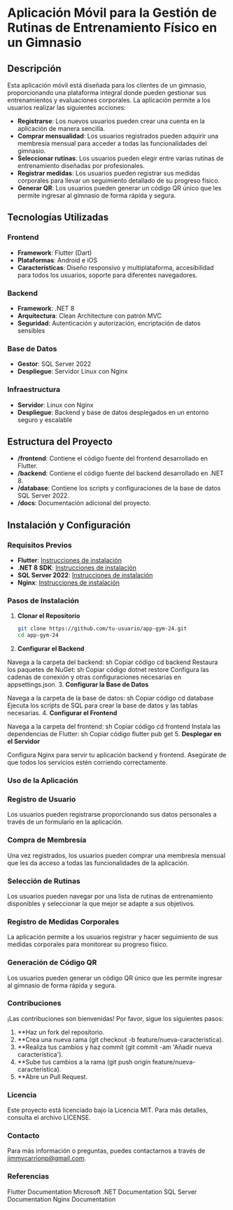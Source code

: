 # Aplicación Móvil para la Gestión de Rutinas de Entrenamiento Físico en un Gimnasio

## Descripción

Esta aplicación móvil está diseñada para los clientes de un gimnasio, proporcionando una plataforma integral donde pueden gestionar sus entrenamientos y evaluaciones corporales. La aplicación permite a los usuarios realizar las siguientes acciones:

- **Registrarse**: Los nuevos usuarios pueden crear una cuenta en la aplicación de manera sencilla.
- **Comprar mensualidad**: Los usuarios registrados pueden adquirir una membresía mensual para acceder a todas las funcionalidades del gimnasio.
- **Seleccionar rutinas**: Los usuarios pueden elegir entre varias rutinas de entrenamiento diseñadas por profesionales.
- **Registrar medidas**: Los usuarios pueden registrar sus medidas corporales para llevar un seguimiento detallado de su progreso físico.
- **Generar QR**: Los usuarios pueden generar un código QR único que les permite ingresar al gimnasio de forma rápida y segura.

## Tecnologías Utilizadas

### Frontend
- **Framework**: Flutter (Dart)
- **Plataformas**: Android e iOS
- **Características**: Diseño responsivo y multiplataforma, accesibilidad para todos los usuarios, soporte para diferentes navegadores.

### Backend
- **Framework**: .NET 8
- **Arquitectura**: Clean Architecture con patrón MVC
- **Seguridad**: Autenticación y autorización, encriptación de datos sensibles

### Base de Datos
- **Gestor**: SQL Server 2022
- **Despliegue**: Servidor Linux con Nginx

### Infraestructura
- **Servidor**: Linux con Nginx
- **Despliegue**: Backend y base de datos desplegados en un entorno seguro y escalable

## Estructura del Proyecto

- **/frontend**: Contiene el código fuente del frontend desarrollado en Flutter.
- **/backend**: Contiene el código fuente del backend desarrollado en .NET 8.
- **/database**: Contiene los scripts y configuraciones de la base de datos SQL Server 2022.
- **/docs**: Documentación adicional del proyecto.

## Instalación y Configuración

### Requisitos Previos

- **Flutter**: [Instrucciones de instalación](https://flutter.dev/docs/get-started/install)
- **.NET 8 SDK**: [Instrucciones de instalación](https://dotnet.microsoft.com/download/dotnet/8.0)
- **SQL Server 2022**: [Instrucciones de instalación](https://docs.microsoft.com/en-us/sql/sql-server/download-sql-server-2022)
- **Nginx**: [Instrucciones de instalación](https://nginx.org/en/docs/install.html)

### Pasos de Instalación

1. **Clonar el Repositorio**
   ```sh
   git clone https://github.com/tu-usuario/app-gym-24.git
   cd app-gym-24
2. **Configurar el Backend**

Navega a la carpeta del backend:
sh
Copiar código
cd backend
Restaura los paquetes de NuGet:
sh
Copiar código
dotnet restore
Configura las cadenas de conexión y otras configuraciones necesarias en appsettings.json.
3. **Configurar la Base de Datos**

Navega a la carpeta de la base de datos:
sh
Copiar código
cd database
Ejecuta los scripts de SQL para crear la base de datos y las tablas necesarias.
4. **Configurar el Frontend**

Navega a la carpeta del frontend:
sh
Copiar código
cd frontend
Instala las dependencias de Flutter:
sh
Copiar código
flutter pub get
5. **Desplegar en el Servidor**

Configura Nginx para servir tu aplicación backend y frontend.
Asegúrate de que todos los servicios estén corriendo correctamente.
### Uso de la Aplicación
### Registro de Usuario
Los usuarios pueden registrarse proporcionando sus datos personales a través de un formulario en la aplicación.

### Compra de Membresía
Una vez registrados, los usuarios pueden comprar una membresía mensual que les da acceso a todas las funcionalidades de la aplicación.

### Selección de Rutinas
Los usuarios pueden navegar por una lista de rutinas de entrenamiento disponibles y seleccionar la que mejor se adapte a sus objetivos.

### Registro de Medidas Corporales
La aplicación permite a los usuarios registrar y hacer seguimiento de sus medidas corporales para monitorear su progreso físico.

### Generación de Código QR
Los usuarios pueden generar un código QR único que les permite ingresar al gimnasio de forma rápida y segura.

### Contribuciones
¡Las contribuciones son bienvenidas! Por favor, sigue los siguientes pasos:

1. **Haz un fork del repositorio.
2. **Crea una nueva rama (git checkout -b feature/nueva-caracteristica).
3. **Realiza tus cambios y haz commit (git commit -am 'Añadir nueva característica').
4. **Sube tus cambios a la rama (git push origin feature/nueva-caracteristica).
5. **Abre un Pull Request.
### Licencia
Este proyecto está licenciado bajo la Licencia MIT. Para más detalles, consulta el archivo LICENSE.

### Contacto
Para más información o preguntas, puedes contactarnos a través de jimmycarrionp@gmail.com.

### Referencias
Flutter Documentation
Microsoft .NET Documentation
SQL Server Documentation
Nginx Documentation
